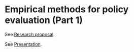 # Empirical methods for policy evaluation (Part 1)

See [Research proposal](Paper/rp.pdf).

See [Presentation](Slides/slides.pdf).